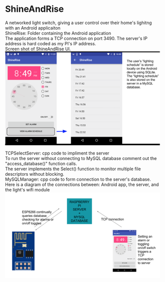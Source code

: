 # ShineAndRise
A networked light switch, giving a user control over their home's lighitng with an Android applicaiton <br />
ShineRise: Folder containing the Android application <br />
The application forms a TCP connection on port 3490. The server's IP address is hard coded as my PI's IP address.  <br />
Screen shot of ShineAndRise UI.
![Alt text](https://github.com/colinsheppard10/ShineAndRise/blob/master/Images/UserInterface.png "Optional title")

TCPSelectServer: cpp code to impliment the server <br />
To run the server without connecting to MySQL database comment out the "access_database()" function calls. <br />
The server implements the Select() function to monitor multiple file descriptors without blocking.<br />
MySQLManager: cpp code to form connection to the server's database. <br />
Here is a diagram of the connections between: Android app, the server, and the light's wifi module <br />
![Alt text](https://github.com/colinsheppard10/ShineAndRise/blob/master/Images/Network.png "Optional title")
